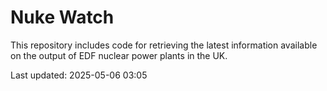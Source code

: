 # Nuke Watch

This repository includes code for retrieving the latest information available on the output of EDF nuclear power plants in the UK.

Last updated: 2025-05-06 03:05